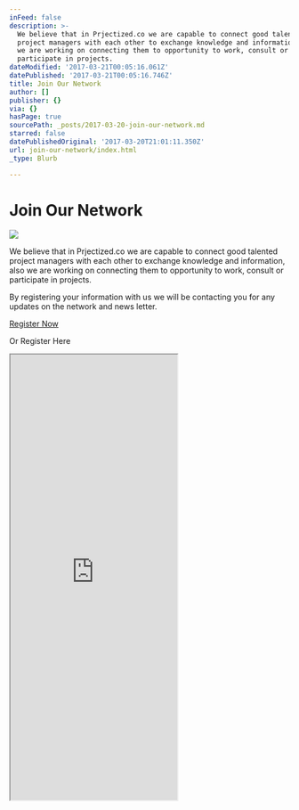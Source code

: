 ```yaml
---
inFeed: false
description: >-
  We believe that in Prjectized.co we are capable to connect good talented
  project managers with each other to exchange knowledge and information, also
  we are working on connecting them to opportunity to work, consult or
  participate in projects.
dateModified: '2017-03-21T00:05:16.061Z'
datePublished: '2017-03-21T00:05:16.746Z'
title: Join Our Network
author: []
publisher: {}
via: {}
hasPage: true
sourcePath: _posts/2017-03-20-join-our-network.md
starred: false
datePublishedOriginal: '2017-03-20T21:01:11.350Z'
url: join-our-network/index.html
_type: Blurb

---
```

# Join Our Network
![](https://the-grid-user-content.s3-us-west-2.amazonaws.com/8814459d-795f-44c9-89d8-39c0c9a6f106.jpg)

We believe that in Prjectized.co we are capable to connect good talented project managers with each other to exchange knowledge and information, also we are working on connecting them to opportunity to work, consult or participate in projects.

By registering your information with us we will be contacting you for any updates on the network and news letter.

[Register Now][0]

Or Register Here

<iframe src="https://the-grid.github.io/ed-userhtml/?g=eJyFkM1OAyEURl_linHZMjU1VeZn2bjQXRPXDFxmqAyMwHScPr3QJhoTE8MK8n33ck6llecDQo-662NNdo-PBLgxbj54bsPIPVqx1CT6CQlcsq3zEn1NCgJBeGeMtl1NrEvXuBisyaxl7NmmKO7Ka5ZZZ1Mbghc16WMcA6N09O6IIuozyvU8KefWwg0UhxYlPW_G7uHp47S53x63haKkqTj0HtV_deX8EP6o77Ux4KYIwwJvOQ05eVNR3lT0qqCppD6Blun_k1pxefrmUc7GleKDNgvTtkevY3l5C2k7gzAkX6Vwxnl2y3f5lBE_44ob3Vkm0Eb0pdRhNHxhrXHivUxAya0FYXgIWV7Mtg2PSJrnw-sL7DMIjG5GjxLaBX4JSPzzPP9wk-YClXHWFc2TE1bCab4AFK6m0A" height="800" style=""></iframe>



[0]: https://projectized.wufoo.com/forms/z1pg59qv124j40f/